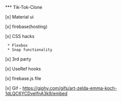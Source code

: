*** Tik-Tok-Clone


[x] Material ui

[x] firebase(hosting)

[x] CSS hacks 
     
     * Flexbox
     * Snap functionality
  
[x] 3rd party

[x] UseRef hooks

[x] firebase.js file 

[x] Gif - https://giphy.com/gifs/art-zelda-emma-koch-1dLQC6YCDvelfnA3k9/embed